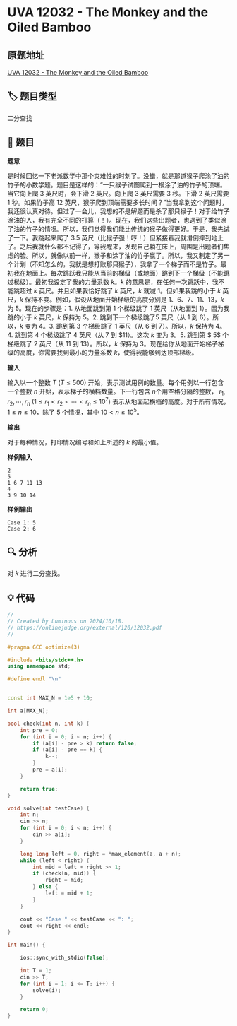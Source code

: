 # UVA 12032 - The Monkey and the Oiled Bamboo

## 原题地址

[UVA 12032 - The Monkey and the Oiled Bamboo](https://onlinejudge.org/external/120/12032.pdf)

## 🏷️ 题目类型

二分查找

## 📜 题目

**题意**

是时候回忆一下老派数学中那个灾难性的时刻了。没错，就是那道猴子爬涂了油的竹子的小数学题。题目是这样的：“一只猴子试图爬到一根涂了油的竹子的顶端。当它向上爬
$3$ 英尺时，会下滑 $2$ 英尺。向上爬 $3$ 英尺需要 $3$ 秒。下滑 $2$ 英尺需要 $1$ 秒。如果竹子高 $12$
英尺，猴子爬到顶端需要多长时间？”当我拿到这个问题时，我还很认真对待。但过了一会儿，我想的不是解题而是杀了那只猴子！对于给竹子涂油的人，我有完全不同的打算（！）。现在，我们这些出题者，也遇到了类似涂了油的竹子的情况。所以，我们觉得我们能比传统的猴子做得更好。于是，我先试了一下。我跳起来爬了
$3.5$
英尺（比猴子强！哼！）但紧接着我就滑倒摔到地上了。之后我就什么都不记得了，等我醒来，发现自己躺在床上，周围是出题者们焦虑的脸。所以，就像以前一样，猴子和涂了油的竹子赢了。所以，我又制定了另一个计划（不知怎么的，我就是想打败那只猴子），我拿了一个梯子而不是竹子。最初我在地面上。每次跳跃我只能从当前的梯级（或地面）跳到下一个梯级（不能跳过梯级）。最初我设定了我的力量系数
$k$。$k$ 的意思是，在任何一次跳跃中，我不能跳超过 $k$ 英尺。并且如果我恰好跳了 $k$ 英尺，$k$ 就减 $1$。但如果我跳的小于 $k$
英尺，$k$
保持不变。例如，假设从地面开始梯级的高度分别是 $1、6、7、11、13$，$k$ 为 $5$。现在的步骤是：$1$. 从地面跳到第 $1$ 个梯级跳了 $1$
英尺（从地面到
$1$）。因为我跳的小于 $k$ 英尺，$k$ 保持为 $5$。$2$. 跳到下一个梯级跳了$5$ 英尺（从 $1$ 到 $6$）。所以，$k$ 变为 $4$。$3$.
跳到第 $3$ 个梯级跳了 $1$ 英尺（从
$6$ 到 $7$）。所以，$k$ 保持为 $4$。$4$. 跳到第 $4$ 个梯级跳了 $4$ 英尺（从 $7$ 到 $11）。这次 $k$ 变为 $3$。$5$. 跳到第 $
5$ 个梯级跳了 $2$ 英尺（从 $11$ 到
$13$）。所以，$k$ 保持为 $3$。现在给你从地面开始梯子梯级的高度，你需要找到最小的力量系数 $k$，使得我能够到达顶部梯级。

**输入**

输入以一个整数 $T$ ($T \leq 500$) 开始，表示测试用例的数量。每个用例以一行包含一个整数 $n$
开始，表示梯子的横档数量。下一行包含 $n$个用空格分隔的整数，
$r_{1}, r_{2},\cdots, r_{n}$ ($1 \leq r_{1} \lt r_{2} \lt \cdots \lt r_{n} \leq 10^{7}$) 表示从地面起横档的高度。对于所有情况，$1 \leq n \leq 10$，除了 $5$ 个情况，其中 $10 \lt n \leq 10^{5}$。

**输出**

对于每种情况，打印情况编号和如上所述的 $k$ 的最小值。

**样例输入**

```text
2
5
1 6 7 11 13
4
3 9 10 14
```

**样例输出**

```text
Case 1: 5
Case 2: 6
```

## 🔍 分析

对 $k$ 进行二分查找。


## 💡 代码

```C++
//
// Created by Luminous on 2024/10/18.
// https://onlinejudge.org/external/120/12032.pdf
//

#pragma GCC optimize(3)

#include <bits/stdc++.h>
using namespace std;

#define endl "\n"


const int MAX_N = 1e5 + 10;

int a[MAX_N];

bool check(int n, int k) {
    int pre = 0;
    for (int i = 0; i < n; i++) {
        if (a[i] - pre > k) return false;
        if (a[i] - pre == k) {
            k--;
        }
        pre = a[i];
    }

    return true;
}

void solve(int testCase) {
    int n;
    cin >> n;
    for (int i = 0; i < n; i++) {
        cin >> a[i];
    }

    long long left = 0, right = *max_element(a, a + n);
    while (left < right) {
        int mid = left + right >> 1;
        if (check(n, mid)) {
            right = mid;
        } else {
            left = mid + 1;
        }
    }

    cout << "Case " << testCase << ": ";
    cout << right << endl;
}

int main() {

    ios::sync_with_stdio(false);

    int T = 1;
    cin >> T;
    for (int i = 1; i <= T; i++) {
        solve(i);
    }

    return 0;
}
```